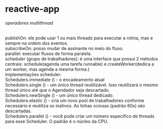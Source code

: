 # reactive-app

###### operadores multithread
publishOn: ele pode usar 1 ou mais threads para executar a rotina, mas e sempre na ordem dos eventos.
<br>
subscribeOn: posso mudar de assinante no meio do fluxo.
<br>
parallel: executar fluxos de forma paralela.
<br>
scheduler (grupo de trabalhadores): é uma interface que possui 2 métodos centrais: schedule(agenda uma tarefa runnable) e createWorker(dedica a um worker, mas agenda a mesma forma.)
<br>
Implementações scheduler:
<br>
Schedulers.immediate () - o encadeamento atual
<br>
Schedulers.single () - um único thread reutilizável. Isso reutilizará o mesmo thread único até que o Agendador seja descartado.
<br>
Schedulers.newSingle () - um único thread dedicado.
<br>
Schedulers.elastic () - cria um novo pool de trabalhadores conforme necessário e reutiliza os inativos. As linhas ociosas (padrão 60s) são descartadas.
<br>
Schedulers.parallel () - você pode criar um número específico de threads para esse Scheduler. O padrão é o núcleo da CPU.
